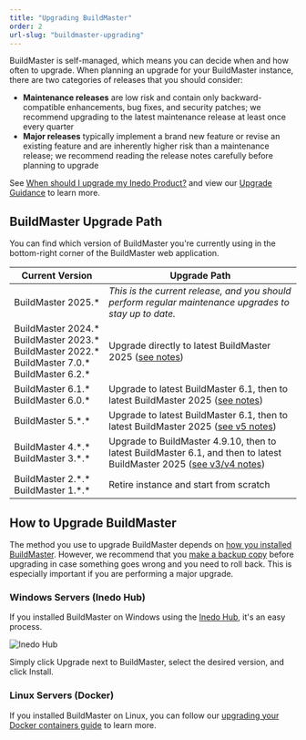 ```yaml
---
title: "Upgrading BuildMaster"
order: 2
url-slug: "buildmaster-upgrading"
---
```


BuildMaster is self-managed, which means you can decide when and how often to upgrade. When planning an upgrade for your BuildMaster instance, there are two categories of releases that you should consider:

* **Maintenance releases** are low risk and contain only backward-compatible enhancements, bug fixes, and security patches; we recommend upgrading to the latest maintenance release at least once every quarter
* **Major releases** typically implement a brand new feature or revise an existing feature and are inherently higher risk than a maintenance release; we recommend reading the release notes carefully before planning to upgrade

See [When should I upgrade my Inedo Product?](/docs/installation/upgrading#when-should-i-upgrade-my-inedo-product) and view our [Upgrade Guidance](/docs/installation/upgrading#viewing-upgrade-guidance) to learn more.
 

## BuildMaster Upgrade Path
You can find which version of BuildMaster you're currently using in the bottom-right corner of the BuildMaster web application.
<!-- 
NOTE that "2025" needs to be replaced several times in the below chart
-->

| Current Version | Upgrade Path |
| --- | --- 
| BuildMaster&nbsp;2025.\* | *This is the current release, and you should perform regular maintenance upgrades to stay up to date.*
| BuildMaster&nbsp;2024.\*<br />BuildMaster&nbsp;2023.\*<br />BuildMaster&nbsp;2022.\*<br />BuildMaster&nbsp;7.0.\*<br />BuildMaster&nbsp;6.2.\* | Upgrade directly to latest BuildMaster 2025 ([see notes](/docs/buildmaster-upgrade-2025))
| BuildMaster 6.1.\*<br />BuildMaster&nbsp;6.0.\* | Upgrade to latest BuildMaster 6.1, then to latest BuildMaster 2025 ([see notes](/docs/buildmaster-upgrade-2025))
| BuildMaster 5.\*.\* | Upgrade to latest BuildMaster 6.1, then to latest BuildMaster 2025 ([see v5 notes](/docs/buildmaster/installation-maintenance/buildmaster-upgrading/upgrading-from-buildmaster-v5))
| BuildMaster 4.\*.\* <br />BuildMaster  3.\*.\* | Upgrade to  BuildMaster 4.9.10, then to latest BuildMaster 6.1, and then to latest BuildMaster 2025 ([see v3/v4 notes](/docs/buildmaster/installation-maintenance/buildmaster-upgrading/upgrading-from-buildmaster-v3-and-v4))
| BuildMaster&nbsp;2.\*.\* <br />BuildMaster&nbsp;1.\*.\* | Retire instance and start from scratch

## How to Upgrade BuildMaster

The method you use to upgrade BuildMaster depends on [how you installed BuildMaster](/docs/buildmaster/installation-maintenance/buildmaster-installation-guide). However, we recommend that you [make a backup copy](/docs/installation/backing-up-restoring) before upgrading in case something goes wrong and you need to roll back. This is especially important if you are performing a major upgrade.

### Windows Servers (Inedo Hub)
If you installed BuildMaster on Windows using the [Inedo Hub](/docs/installation/windows/inedo-hub), it's an easy process.

![Inedo Hub](/resources/docs/Inedo%20Hub%20Home%202.png)

Simply click Upgrade next to BuildMaster, select the desired version, and click Install.

### Linux Servers (Docker)

If you installed BuildMaster on Linux, you can follow our [upgrading your Docker containers guide](/docs/installation/linux/installation-upgrading-docker-containers) to learn more.
